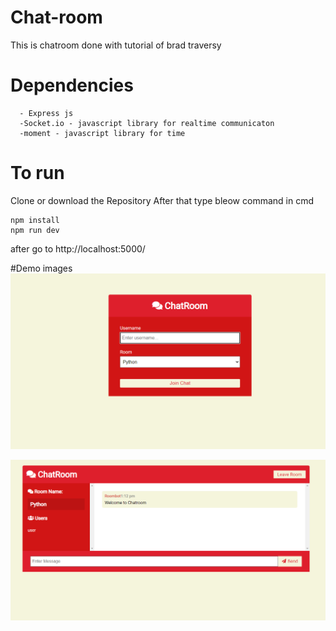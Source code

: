 # Chat-room

This is chatroom done with tutorial of brad traversy

# Dependencies

      - Express js
      -Socket.io - javascript library for realtime communicaton 
      -moment - javascript library for time
      
      
# To run
 Clone or download the Repository 
 After that type bleow command in cmd
 
    npm install
    npm run dev
    
   after go to http://localhost:5000/
      
#Demo images
![image](demoe.png)

![image](demot.png)

          
          
